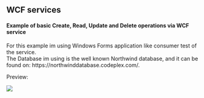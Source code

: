 <h2>WCF services</h2>
<h4>Example of basic Create, Read, Update and Delete operations via  WCF service</h4>
For this example im using Windows Forms application like consumer test of the service.<br/> 
The Database im using is the well known Northwind database, and it can be found on: https://northwinddatabase.codeplex.com/.<br/>
<p>Preview:</p>
<img src="http://i.imgur.com/7bMVB3G.png"/>
